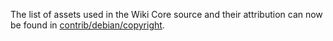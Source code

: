 The list of assets used in the Wiki Core source and their attribution can now be found in [contrib/debian/copyright](../contrib/debian/copyright).
